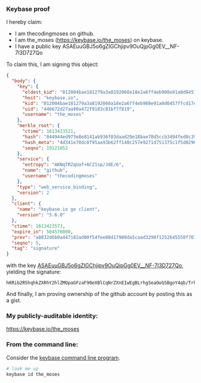 ### Keybase proof

I hereby claim:

  * I am thecodingmoses on github.
  * I am the_moses (https://keybase.io/the_moses) on keybase.
  * I have a public key ASAEuuGBJ5o6gZIGChjipv9OuQjpGg0EV__NF-7l3D727Qo

To claim this, I am signing this object:

```json
{
  "body": {
    "key": {
      "eldest_kid": "012004bae181279a3a8192060a18e2a6ff4eb908e91a0d0457ffcd17eee5dc3ef6ed0a",
      "host": "keybase.io",
      "kid": "012004bae181279a3a8192060a18e2a6ff4eb908e91a0d0457ffcd17eee5dc3ef6ed0a",
      "uid": "446672d27aa90a472f9183c81bf7f819",
      "username": "the_moses"
    },
    "merkle_root": {
      "ctime": 1613423521,
      "hash": "844944ed973e8e8141ab936f03daad29e18bae78d5ccb3494fed0c39426103313e13e4ef6caeedc935ccbcf5176c96ebbef90684591daf17ffa3814c4ba564aa",
      "hash_meta": "4d341e70dc8f95aa93b62ff140c257e9271d751375c1f5d0296ecb47ea163d9e",
      "seqno": 19121852
    },
    "service": {
      "entropy": "AKNqTRZqUaf+ACZ1sp/JdE/6",
      "name": "github",
      "username": "thecodingmoses"
    },
    "type": "web_service_binding",
    "version": 2
  },
  "client": {
    "name": "keybase.io go client",
    "version": "5.6.0"
  },
  "ctime": 1613423573,
  "expire_in": 504576000,
  "prev": "a8832d6b0a447182ad00f54fee08d17980da5caad3298f1252645550f7676498",
  "seqno": 5,
  "tag": "signature"
}
```

with the key [ASAEuuGBJ5o6gZIGChjipv9OuQjpGg0EV__NF-7l3D727Qo](https://keybase.io/the_moses), yielding the signature:

```
hKRib2R5hqhkZXRhY2hlZMOpaGFzaF90eXBlCqNrZXnEIwEgBLrhgSeaOoGSBgoY4qb/TrkI6RoNBFf/zRfu5dw+9u0Kp3BheWxvYWTESpcCBcQgqIMtawpEcYKtAPVP7gjReYDaXKrTKY8SUmRVUPdnZJjEIIq5uIlGtrpn+DUdtRR75COJLXNPvXL3+Y+rgZClL415AgHCo3NpZ8RAEM2qQbTf0oQ8ZIFUTprIXOVlduNKhhWYTzr/ut4faiqj6b/HDtb0ExQ1A0+q3hUK9uTHjjyW4Lv36+nQfXzcCKhzaWdfdHlwZSCkaGFzaIKkdHlwZQildmFsdWXEIAJmMw1kHMSzql+yw242QzmYmRSWdq+xUza8IzZXn4sSo3RhZ80CAqd2ZXJzaW9uAQ==

```

And finally, I am proving ownership of the github account by posting this as a gist.

### My publicly-auditable identity:

https://keybase.io/the_moses

### From the command line:

Consider the [keybase command line program](https://keybase.io/download).

```bash
# look me up
keybase id the_moses
```
